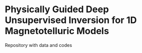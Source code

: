 # Physically Guided Deep Unsupervised Inversion  for 1D Magnetotelluric Models
Repository with data and codes 
